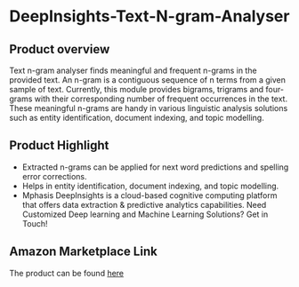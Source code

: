 # DeepInsights-Text-N-gram-Analyser

## Product overview

Text n-gram analyser finds meaningful and frequent n-grams in the provided text. An n-gram is a contiguous sequence of n terms from a given sample of text. Currently, this module provides bigrams, trigrams and four-grams with their corresponding number of frequent occurrences in the text. These meaningful n-grams are handy in various linguistic analysis solutions such as entity identification, document indexing, and topic modelling.

## Product Highlight 

* Extracted n-grams can be applied for next word predictions and spelling error corrections.
* Helps in entity identification, document indexing, and topic modelling.
* Mphasis DeepInsights is a cloud-based cognitive computing platform that offers data extraction & predictive analytics capabilities. Need Customized Deep learning and Machine Learning Solutions? Get in Touch!

## Amazon Marketplace Link
The product can be found [here]()

